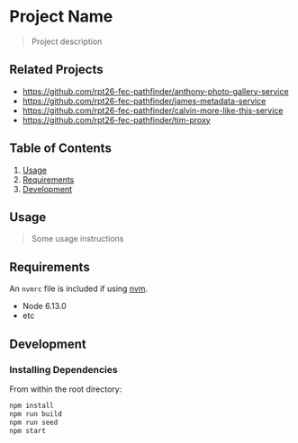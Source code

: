 # Project Name

> Project description

## Related Projects

  - https://github.com/rpt26-fec-pathfinder/anthony-photo-gallery-service
  - https://github.com/rpt26-fec-pathfinder/james-metadata-service
  - https://github.com/rpt26-fec-pathfinder/calvin-more-like-this-service
  - https://github.com/rpt26-fec-pathfinder/tim-proxy

## Table of Contents

1. [Usage](#Usage)
1. [Requirements](#requirements)
1. [Development](#development)

## Usage

> Some usage instructions

## Requirements

An `nvmrc` file is included if using [nvm](https://github.com/creationix/nvm).

- Node 6.13.0
- etc

## Development

### Installing Dependencies

From within the root directory:

```sh
npm install
npm run build
npm run seed
npm start
```


